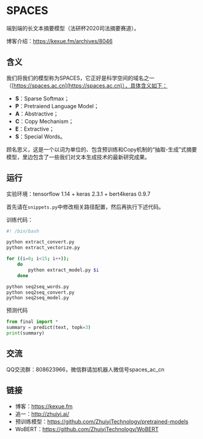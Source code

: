 # SPACES
端到端的长文本摘要模型（法研杯2020司法摘要赛道）。

博客介绍：https://kexue.fm/archives/8046

## 含义

我们将我们的模型称为SPACES，它正好是科学空间的域名之一（[https://spaces.ac.cn](https://spaces.ac.cn)），具体含义如下：
- **S**：Sparse Softmax；
- **P**：Pretraiend Language Model；
- **A**：Abstractive；
- **C**：Copy Mechanism；
- **E**：Extractive；
- **S**：Special Words。

顾名思义，这是一个以词为单位的、包含预训练和Copy机制的“抽取-生成”式摘要模型，里边包含了一些我们对文本生成技术的最新研究成果。

## 运行

实验环境：tensorflow 1.14 + keras 2.3.1 + bert4keras 0.9.7

首先请在`snippets.py`中修改相关路径配置，然后再执行下述代码。

训练代码：
```bash
#! /bin/bash

python extract_convert.py
python extract_vectorize.py

for ((i=0; i<15; i++));
    do
        python extract_model.py $i
    done

python seq2seq_words.py
python seq2seq_convert.py
python seq2seq_model.py
```

预测代码
```python
from final import *
summary = predict(text, topk=3)
print(summary)
```

## 交流

QQ交流群：808623966，微信群请加机器人微信号spaces_ac_cn

## 链接

- 博客：https://kexue.fm
- 追一：http://zhuiyi.ai/
- 预训练模型：https://github.com/ZhuiyiTechnology/pretrained-models
- WoBERT：https://github.com/ZhuiyiTechnology/WoBERT
